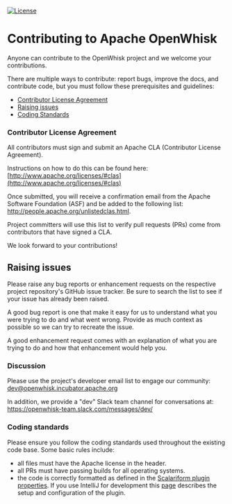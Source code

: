 <!--
#
# Licensed to the Apache Software Foundation (ASF) under one or more contributor
# license agreements.  See the NOTICE file distributed with this work for additional
# information regarding copyright ownership.  The ASF licenses this file to you
# under the Apache License, Version 2.0 (the # "License"); you may not use this
# file except in compliance with the License.  You may obtain a copy of the License
# at:
#
# http://www.apache.org/licenses/LICENSE-2.0
#
# Unless required by applicable law or agreed to in writing, software distributed
# under the License is distributed on an "AS IS" BASIS, WITHOUT WARRANTIES OR
# CONDITIONS OF ANY KIND, either express or implied.  See the License for the
# specific language governing permissions and limitations under the License.
#
-->
[![License](https://img.shields.io/badge/license-Apache--2.0-blue.svg)](http://www.apache.org/licenses/LICENSE-2.0)

# Contributing to Apache OpenWhisk

Anyone can contribute to the OpenWhisk project and we welcome your contributions.

There are multiple ways to contribute: report bugs, improve the docs, and
contribute code, but you must follow these prerequisites and guidelines:

 - [Contributor License Agreement](#contributor-license-agreement)
 - [Raising issues](#raising-issues)
 - [Coding Standards](#coding-standards)

### Contributor License Agreement

All contributors must sign and submit an Apache CLA (Contributor License Agreement).

Instructions on how to do this can be found here:
[http://www.apache.org/licenses/#clas](http://www.apache.org/licenses/#clas)

Once submitted, you will receive a confirmation email from the Apache Software Foundation (ASF) and be added to
the following list: http://people.apache.org/unlistedclas.html.

Project committers will use this list to verify pull requests (PRs) come from contributors that have signed a CLA.

We look forward to your contributions!

## Raising issues

Please raise any bug reports or enhancement requests on the respective project repository's GitHub issue tracker. Be sure to search the
list to see if your issue has already been raised.

A good bug report is one that make it easy for us to understand what you were trying to do and what went wrong.
Provide as much context as possible so we can try to recreate the issue.

A good enhancement request comes with an explanation of what you are trying to do and how that enhancement would help you.

### Discussion

Please use the project's developer email list to engage our community:
[dev@openwhisk.incubator.apache.org](dev@openwhisk.incubator.apache.org)

In addition, we provide a "dev" Slack team channel for conversations at:
https://openwhisk-team.slack.com/messages/dev/

### Coding standards

Please ensure you follow the coding standards used throughout the existing
code base. Some basic rules include:

 - all files must have the Apache license in the header.
 - all PRs must have passing builds for all operating systems.
 - the code is correctly formatted as defined in the [Scalariform plugin properties](tools/eclipse/scala.properties). If you use IntelliJ for development this [page](https://plugins.jetbrains.com/plugin/7480-scalariform) describes the setup and configuration of the plugin.

